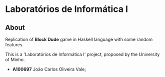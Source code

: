 # Laboratórios de Informática I

## About
Replication of __Block Dude__ game in Haskell language with some random features.

This is a 'Laboratórios de Informática I' project, proposed by the University of Minho.

- **A100697** João Carlos Oliveira Vale;

